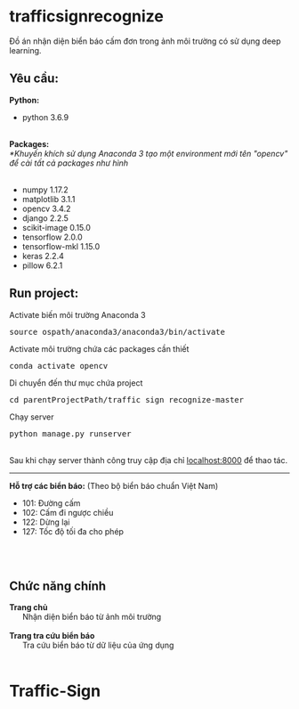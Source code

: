 # trafficsignrecognize
Đồ án nhận diện biển báo cấm đơn trong ảnh môi trường có sử dụng deep learning.<br>

<h2>Yêu cầu:</h2>
<b>Python:</b><br>
<ul>
     <li>python 3.6.9</li>
</ul>
<br>
<b>Packages:</b><br>
<i>*Khuyến khích sử dụng Anaconda 3 tạo một environment mới tên "opencv" để cài tất cả packages như hình</i><br>
<br>
<ul>
      <li>numpy 1.17.2</li>
     <li>matplotlib 3.1.1</li>
     <li>opencv 3.4.2</li>  
     <li>django 2.2.5</li>
     <li>scikit-image 0.15.0</li>
     <li>tensorflow 2.0.0</li>
       <li>tensorflow-mkl 1.15.0</li>
     <li>keras 2.2.4</li>
     <li>pillow 6.2.1</li>
</ul>
<h2>Run project:</h2>
Activate biến môi trường Anaconda 3
<pre>source ospath/anaconda3/anaconda3/bin/activate</pre>
Activate môi trường chứa các packages cần thiết
<pre>conda activate opencv</pre>
Di chuyển đến thư mục chứa project
<pre>cd parentProjectPath/traffic_sign_recognize-master </pre>
Chạy server
<pre>python manage.py runserver</pre><br>
Sau khi chạy server thành công truy cập địa chỉ <a href="http://localhost:8000/" target="_blank">localhost:8000</a> để thao tác.
<hr>
<b>Hỗ trợ các biển báo:</b> (Theo bộ biển báo chuẩn Việt Nam)<br>
<ul>
     <li>101: Đường cấm</li>
     <li>102: Cấm đi ngược chiều</li>
     <li>122: Dừng lại</li>
     <li>127: Tốc độ tối đa cho phép</li>
</ul>
<br>
<br>
<h2>Chức năng chính</h2>
<b>Trang chủ</b><br>
&nbsp;&nbsp;&nbsp;&nbsp;&nbsp;&nbsp;Nhận diện biển báo từ ảnh môi trường<br><br>
<b>Trang tra cứu biển báo</b><br>
&nbsp;&nbsp;&nbsp;&nbsp;&nbsp;&nbsp;Tra cứu biển báo từ dữ liệu của ứng dụng<br><br>

# Traffic-Sign
